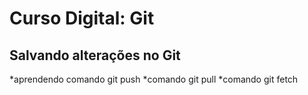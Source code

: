 # Curso Digital: Git

## Salvando alterações no Git

*aprendendo comando git push
*comando git pull
*comando git fetch
